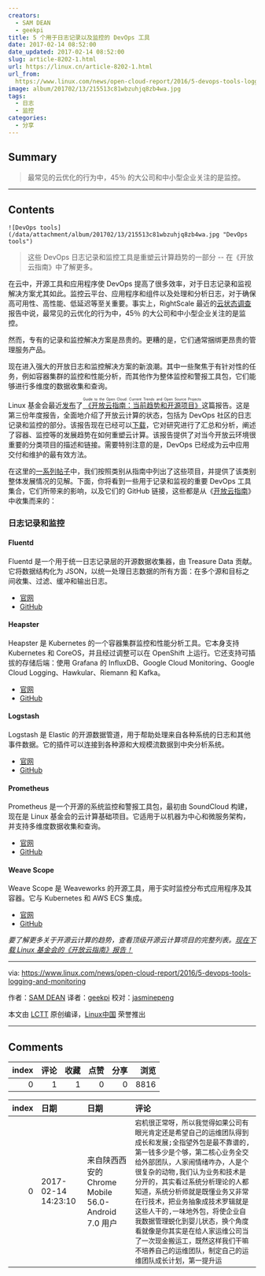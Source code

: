 ```yaml
---
creators:
  - SAM DEAN
  - geekpi
title: 5 个用于日志记录以及监控的 DevOps 工具
date: 2017-02-14 08:52:00
date_updated: 2017-02-14 08:52:00
slug: article-8202-1.html
url: https://linux.cn/article-8202-1.html
url_from: 
  https://www.linux.com/news/open-cloud-report/2016/5-devops-tools-logging-and-monitoring
image: album/201702/13/215513c81wbzuhjq8zb4wa.jpg
tags:
  - 日志
  - 监控
categories:
  - 分享
---
```


## Summary

> 最常见的云优化的行为中，45％ 的大公司和中小型企业关注的是监控。

***

<!-- more -->

## Contents

`![DevOps tools](/data/attachment/album/201702/13/215513c81wbzuhjq8zb4wa.jpg "DevOps tools")`

> 
> 这些 DevOps 日志记录和监控工具是重塑云计算趋势的一部分 -- 在《开放云指南》中了解更多。
> 
> 
> 

在云中，开源工具和应用程序使 DevOps 提高了很多效率，对于日志记录和监视解决方案尤其如此。监控云平台、应用程序和组件以及处理和分析日志，对于确保高可用性、高性能、低延迟等至关重要。事实上，RightScale 最近的[云状态调查](http://www.rightscale.com/blog/cloud-industry-insights/cloud-computing-trends-2016-state-cloud-survey)报告中说，最常见的云优化的行为中，45％ 的大公司和中小型企业关注的是监控。

然而，专有的记录和监控解决方案是昂贵的。更糟的是，它们通常捆绑更昂贵的管理服务产品。

现在进入强大的开放日志和监控解决方案的新浪潮。其中一些聚焦于有针对性的任务，例如容器集群的监控和性能分析，而其他作为整体监控和警报工具包，它们能够进行多维度的数据收集和查询。

Linux 基金会最近[发布](https://www.linux.com/blog/linux-foundation-issues-2016-guide-open-source-cloud-projects)了[<ruby> 《开放云指南：当前趋势和开源项目》 <rt>  Guide to the Open Cloud: Current Trends and Open Source Projects </rt></ruby>](http://go.linuxfoundation.org/l/6342/2016-10-31/3krbjr?utm_source=press-release&utm_medium=pr&utm_campaign=open-cloud-report-2016)这篇报告。这是第三份年度报告，全面地介绍了开放云计算的状态，包括为 DevOps 社区的日志记录和监控的部分。该报告现在已经可以[下载](http://go.linuxfoundation.org/l/6342/2016-10-31/3krbjr)，它对研究进行了汇总和分析，阐述了容器、监控等的发展趋势在如何重塑云计算。该报告提供了对当今开放云环境很重要的分类项目的描述和链接。需要特别注意的是，DevOps 已经成为云中应用交付和维护的最有效方法。

在这里的[一系列帖子](https://www.linux.com/news/open-cloud-report/2016/guide-open-cloud-state-micro-oses)中，我们按照类别从指南中列出了这些项目，并提供了该类别整体发展情况的见解。下面，你将看到一些用于记录和监视的重要 DevOps 工具集合，它们所带来的影响，以及它们的 GitHub 链接，这些都是从《[开放云指南](http://go.linuxfoundation.org/l/6342/2016-10-31/3krbjr?utm_source=press-release&utm_medium=pr&utm_campaign=open-cloud-report-2016)》中收集而来的：

### 日志记录和监控

#### Fluentd

Fluentd 是一个用于统一日志记录层的开源数据收集器，由 Treasure Data 贡献。它将数据结构化为 JSON，以统一处理日志数据的所有方面：在多个源和目标之间收集、过滤、缓冲和输出日志。

* [官网](http://www.fluentd.org/)
* [GitHub](https://github.com/fluent)

#### Heapster

Heapster 是 Kubernetes 的一个容器集群监控和性能分析工具。它本身支持 Kubernetes 和 CoreOS，并且经过调整可以在 OpenShift 上运行。它还支持可插拔的存储后端：使用 Grafana 的 InfluxDB、Google Cloud Monitoring、Google Cloud Logging、Hawkular、Riemann 和 Kafka。

* [官网](http://blog.kubernetes.io/2015/05/resource-usage-monitoring-kubernetes.html)
* [GitHub](https://github.com/kubernetes/heapster)

#### Logstash

Logstash 是 Elastic 的开源数据管道，用于帮助处理来自各种系统的日志和其他事件数据。它的插件可以连接到各种源和大规模流数据到中央分析系统。

* [官网](https://www.elastic.co/products/logstash)
* [GitHub](https://github.com/elastic/logstash)

#### Prometheus

Prometheus 是一个开源的系统监控和警报工具包，最初由 SoundCloud 构建，现在是 Linux 基金会的云计算基础项目。它适用于以机器为中心和微服务架构，并支持多维度数据收集和查询。

* [官网](https://prometheus.io/)
* [GitHub](https://github.com/prometheus)

#### Weave Scope

Weave Scope 是 Weaveworks 的开源工具，用于实时监控分布式应用程序及其容器。它与 Kubernetes 和 AWS ECS 集成。

* [官网](https://www.weave.works/products/weave-scope/)
* [GitHub](https://github.com/weaveworks/scope)

*要了解更多关于开源云计算的趋势，查看顶级开源云计算项目的完整列表。[现在下载 Linux 基金会的《开放云指南》报告！](http://bit.ly/2eHQOwy)*

---

via: <https://www.linux.com/news/open-cloud-report/2016/5-devops-tools-logging-and-monitoring>

作者：[SAM DEAN](https://www.linux.com/users/sam-dean) 译者：[geekpi](https://github.com/geekpi) 校对：[jasminepeng](https://github.com/jasminepeng)

本文由 [LCTT](https://github.com/LCTT/TranslateProject) 原创编译，[Linux中国](https://linux.cn/) 荣誉推出

***

## Comments


|   index |   评论 |   收藏 |   点赞 |   分享 |   浏览 |
|--------:|-------:|-------:|-------:|-------:|-------:|
|       0 |      1 |      1 |      0 |      0 |   8816 |

|   index | 日期                | 日期                                               | 评论                                                                                                                                                                                                                                                                                                                                                                                                                                                                                                                   |
|--------:|:--------------------|:---------------------------------------------------|:-----------------------------------------------------------------------------------------------------------------------------------------------------------------------------------------------------------------------------------------------------------------------------------------------------------------------------------------------------------------------------------------------------------------------------------------------------------------------------------------------------------------------|
|       0 | 2017-02-14 14:23:10 | 来自陕西西安的 Chrome Mobile 56.0-Android 7.0 用户 | `宕机很正常呀，所以我觉得如果公司有眼光肯定还是希望自己的运维团队得到成长和发展;全指望外包是最不靠谱的,第一钱多少是个够，第二核心业务全交给外部团队，人家闹情绪咋办，人是个很复杂的动物,我们认为业务和技术是分开的，其实看过系统分析理论的人都知道，系统分析师就是既懂业务又非常在行技术，把业务抽象成技术罗辑就是这些人干的,一味地外包，将使企业自我数据管理蜕化到婴儿状态，换个角度看就像是你其实是在给人家运维公司当了一次现金搬运工，既然这样我们干嘛不培养自己的运维团队，制定自己的运维团队成长计划，第一提升运` |

